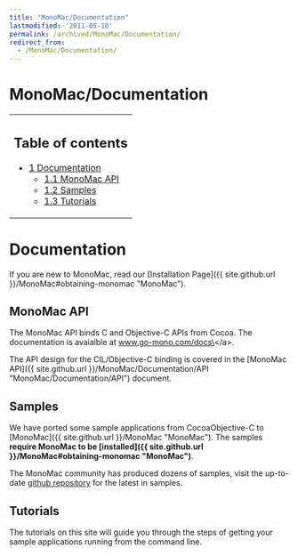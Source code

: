 ```yaml
---
title: "MonoMac/Documentation"
lastmodified: '2011-05-10'
permalink: /archived/MonoMac/Documentation/
redirect_from:
  - /MonoMac/Documentation/
---
```


MonoMac/Documentation
=====================

<table>
<col width="100%" />
<tbody>
<tr class="odd">
<td align="left"><h2>Table of contents</h2>
<ul>
<li><a href="#documentation">1 Documentation</a>
<ul>
<li><a href="#monomac-api">1.1 MonoMac API</a></li>
<li><a href="#samples">1.2 Samples</a></li>
<li><a href="#tutorials">1.3 Tutorials</a></li>
</ul></li>
</ul></td>
</tr>
</tbody>
</table>

Documentation
=============

If you are new to MonoMac, read our [Installation Page]({{ site.github.url }}/MonoMac#obtaining-monomac "MonoMac").

MonoMac API
-----------

The MonoMac API binds C and Objective-C APIs from Cocoa. The documentation is avaialble at www.go-mono.com/docs\</a\>.

The API design for the CIL/Objective-C binding is covered in the [MonoMac API]({{ site.github.url }}/MonoMac/Documentation/API "MonoMac/Documentation/API") document.

Samples
-------

We have ported some sample applications from CocoaObjective-C to [MonoMac]({{ site.github.url }}/MonoMac "MonoMac"). The samples **require MonoMac to be [installed]({{ site.github.url }}/MonoMac#obtaining-monomac "MonoMac")**.

The MonoMac community has produced dozens of samples, visit the up-to-date [github repository](https://github.com/mono/monomac/tree/master/samples) for the latest in samples.

Tutorials
---------

The tutorials on this site will guide you through the steps of getting your sample applications running from the command line.

